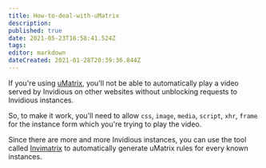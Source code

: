 ```yaml
---
title: How-to-deal-with-uMatrix
description: 
published: true
date: 2021-05-23T16:58:41.524Z
tags: 
editor: markdown
dateCreated: 2021-01-28T20:39:36.844Z
---
```


If you're using [uMatrix](https://github.com/gorhill/uMatrix), you'll not be able to automatically play a video served by Invidious on other websites without unblocking requests to Invidious instances.

So, to make it work, you'll need to allow `css`, `image`, `media`, `script`, `xhr`, `frame` for the instance form which you're trying to play the video.

Since there are more and more Invidious instances, you can use the tool called [Invimatrix](https://booteille.gitlab.io/invimatrix/) to automatically generate uMatrix rules for every known instances.
